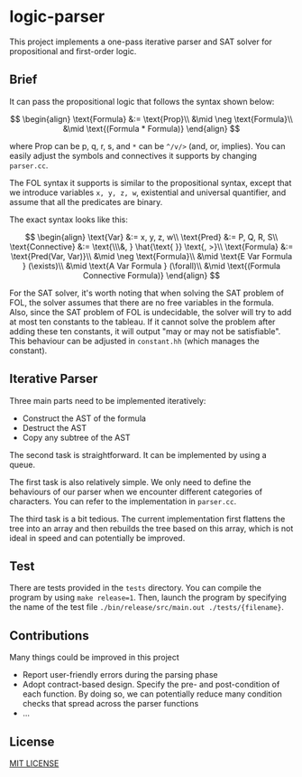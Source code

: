 # logic-parser

This project implements a one-pass iterative parser and SAT solver for propositional and first-order logic.

## Brief

It can pass the propositional logic that follows the syntax shown below:

$$
\begin{align}
    \text{Formula} &:= \text{Prop}\\
            &\mid \neg \text{Formula}\\
            &\mid \text{(Formula * Formula)}
\end{align}
$$

where Prop can be p, q, r, s, and `*` can be `^/v/>` (and, or, implies). You can easily adjust the symbols and connectives it supports by changing `parser.cc`.

The FOL syntax it supports is similar to the propositional syntax, except that we introduce variables `x, y, z, w`, existential and universal quantifier, and assume that all the predicates are binary.

The exact syntax looks like this:

$$
\begin{align}
    \text{Var} &:= x, y, z, w\\
    \text{Pred} &:= P, Q, R, S\\
    \text{Connective} &:= \text{\\\&, } \hat{\text{ }} \text{, >}\\
    \text{Formula} &:= \text{Pred(Var, Var)}\\
            &\mid \neg \text{Formula}\\
            &\mid \text{E Var Formula } (\exists)\\
            &\mid \text{A Var Formula } (\forall)\\
            &\mid \text{(Formula Connective Formula)}
\end{align}
$$

For the SAT solver, it's worth noting that when solving the SAT problem of FOL, the solver assumes that there are no free variables in the formula. Also, since the SAT problem of FOL is undecidable, the solver will try to add at most ten constants to the tableau. If it cannot solve the problem after adding these ten constants, it will output "may or may not be satisfiable". This behaviour can be adjusted in `constant.hh` (which manages the constant).


## Iterative Parser

Three main parts need to be implemented iteratively:
- Construct the AST of the formula
- Destruct the AST
- Copy any subtree of the AST

The second task is straightforward. It can be implemented by using a queue.

The first task is also relatively simple. We only need to define the behaviours of our parser when we encounter different categories of characters. You can refer to the implementation in `parser.cc`.

The third task is a bit tedious. The current implementation first flattens the tree into an array and then rebuilds the tree based on this array, which is not ideal in speed and can potentially be improved.


## Test

There are tests provided in the `tests` directory. You can compile the program by using `make release=1`. Then, launch the program by specifying the name of the test file `./bin/release/src/main.out ./tests/{filename}`.


## Contributions

Many things could be improved in this project
- Report user-friendly errors during the parsing phase
- Adopt contract-based design. Specify the pre- and post-condition of each function. By doing so, we can potentially reduce many condition checks that spread across the parser functions
- ...


## License

[MIT LICENSE](./LICENSE)